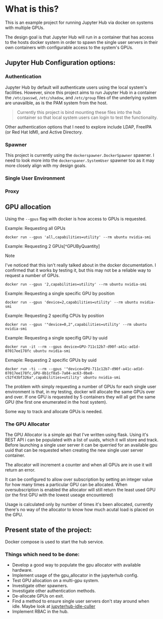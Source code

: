 # What is this? #

This is an example project for running Jupyter Hub via docker on systems with multiple GPUs.

The design goal is that Jupyter Hub will run in a container that has access to the hosts docker system in order to spawn the single user servers in their own containers with configurable access to the system's GPUs.

## Jupyter Hub Configuration options: ##
### Authentication ###
Jupyter Hub by default will authenticate users using the local system's facilities. However, since this project aims to run Jupyter Hub in a container the `/etc/passwd`, `/etc/shadow`, and `/etc/group` files of the underlying system are unavailble, as is the PAM system from the host.

> Currently this project is bind mounting these files into the hub container so that local system users can login to test the functionality.

Other authentication options that I need to explore include LDAP, FreeIPA (or Red Hat IdM), and Active Directory.

### Spawner ###
This project is currently using the `dockerspawner.DockerSpawner` spawner. I need to look more into the `dockerspaner.SystemUser` spawner too as it may more closely align with my design goals.

### Single User Environment ###


### Proxy ###

## GPU allocation ##
Using the `--gpus` flag with docker is how access to GPUs is requested. 

Example: Requesting all GPUs
```shell
docker run --gpus 'all,capabilities=utility' --rm ubuntu nvidia-smi
```

Example: Requesting 2 GPUs[^GPUByQuantity]
> [!NOTE]
> I've noticed that this isn't really talked about in the docker documentation. I confirmed that it works by testing it, but this may not be a reliable way to request a number of GPUs.
```shell
docker run --gpus '2,capabilities=utility' --rm ubuntu nvidia-smi
```

Example: Requesting a single specific GPU by position
```shell
docker run --gpus 'device=2,capabilities=utility' --rm ubuntu nvidia-smi
```

Example: Requesting 2 specifig CPUs by position
```shell
docker run --gpus '"device=0,2",capabilities=utility' --rm ubuntu nvidia-smi
```

Example: Requesting a single specifig GPU by uuid
```shell
docker run -it --rm --gpus device=GPU-711c12b7-d90f-a41c-ad1d-07017ee178fc ubuntu nvidia-smi
```

Exmaple: Requesting 2 specific GPUs by uuid
```shell
docker run -ti --rm --gpus '"device=GPU-711c12b7-d90f-a41c-ad1d-07017ee178fc,GPU-8b1cf8a5-7a04-ac63-0be8-c52f43bf326a",capabilities=utility' ubuntu nvidia-smi
```

The problem with simply requesting a number of GPUs for each single user environment is that, in my testing, docker will allocate the same GPUs over and over. If one GPU is requested by 5 containers they will all get the same GPU (the first one enumerated in the host system). 

Some way to track and allocate GPUs is needed.

### The GPU Allocator ###

The GPU Allocator is a simple api that I've written using flask. Using it's REST API i can be populated with a list of uuids, which it will store and track. Before launching a single user server it can be querried for an available gpu uuid that can be requested when creating the new single user server container.

The allocator will increment a counter and when all GPUs are in use it will return an error.

It can be configured to allow over subscription by setting an integer value for how many times a particular GPU can be allocated. When oversubscription is enabled the allocator will still return the least used GPU (or the first GPU with the lowest useage encountered)

Usage is calculated only by number of times it's been allocated, currently there's no way of the allocator to know how much acutal load is placed on the GPU.

## Present state of the project: ##

Docker compose is used to start the hub service. 

### Things which need to be done: ###

* Develop a good way to populate the gpu allocator with available hardware.
* Implement usage of the gpu_allocator in the jupyterhub config.
* Test GPU allocation on a multi-gpu system.
* Investigate other spawners.
* Investigate other authentication methods.
* De-allocate GPUs on exit.
* Find a method to ensure single user servers don't stay around when idle. Maybe look at [jupyterhub-idle-culler](https://github.com/jupyterhub/jupyterhub-idle-culler)
* Implement RBAC in the hub.